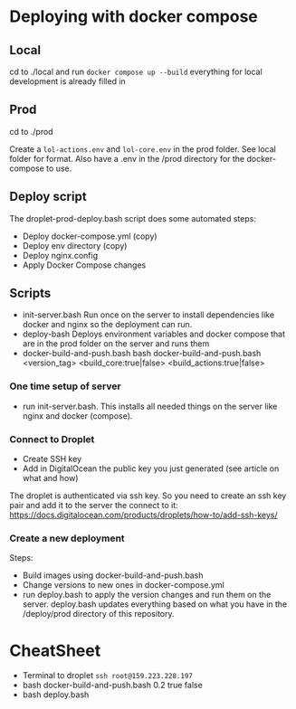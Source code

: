 # Deploying with docker compose

## Local
cd to ./local and run ```docker compose up --build``` everything for local development is already filled in

## Prod
cd to ./prod

Create a ```lol-actions.env``` and ```lol-core.env``` in the prod folder. See local folder for format. Also have a .env in the /prod directory for the docker-compose to use.

## Deploy script
The droplet-prod-deploy.bash script does some automated steps:
- Deploy docker-compose.yml (copy)
- Deploy env directory (copy)
- Deploy nginx.config
- Apply Docker Compose changes

## Scripts
- init-server.bash Run once on the server to install dependencies like docker and nginx so the deployment can run.
- deploy-bash Deploys environment variables and docker compose that are in the prod folder on the server and runs them
- docker-build-and-push.bash bash docker-build-and-push.bash <version_tag> <build_core:true|false> <build_actions:true|false>

### One time setup of server 
- run init-server.bash. This installs all needed things on the server like nginx and docker (compose).

### Connect to Droplet
- Create SSH key
- Add in DigitalOcean the public key you just generated (see article on what and how)

The droplet is authenticated via ssh key. So you need to create an ssh key pair and add it to the server the connect to it: https://docs.digitalocean.com/products/droplets/how-to/add-ssh-keys/

### Create a new deployment
Steps:
- Build images using docker-build-and-push.bash
- Change versions to new ones in docker-compose.yml
- run deploy.bash to apply the version changes and run them on the server. deploy.bash updates everything based on what you have in the /deploy/prod directory of this repository.

# CheatSheet
- Terminal to droplet ```ssh root@159.223.228.197```
- bash docker-build-and-push.bash 0.2 true false
- bash deploy.bash